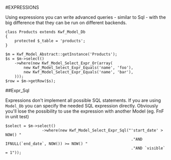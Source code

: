 #EXPRESSIONS

Using expressions you can write advanced queries - similar to Sql - with the big difference that they can be run on different backends.

    class Products extends Kwf_Model_Db
    {
        protected $_table = 'products';
    }
     
    $m = Kwf_Model_Abstract::getInstance('Products');
    $s = $m->select()
        ->where(new Kwf_Model_Select_Expr_Or(array(
            new Kwf_Model_Select_Expr_Equals('name', 'foo'),
            new Kwf_Model_Select_Expr_Equals('name', 'bar'),
        )));
    $row = $m->getRow($s);
    
##Expr_Sql

Expressions don't implement all possible SQL statements. If you are using `Model_Db` you can specify the needed SQL expression directly. 
Obviously you'll lose the possibility to use the expression with another Model (eg. FnF in unit test)

    $select = $m->select()
                    ->where(new Kwf_Model_Select_Expr_Sql("'start_date' > NOW() "
                                                           ."AND IFNULL(`end_date`, NOW()) >= NOW() "
                                                           ."AND `visible` = 1"));